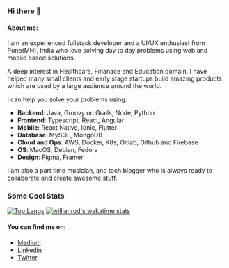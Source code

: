 ### Hi there 👋

#### About me: 
I am an experienced fullstack developer and a UI/UX enthusiast from Pune(MH), India who love solving day to day problems using web and mobile based solutions.

A deep interest in Healthcare, Finanace and Education domain, I have helped many small clients and early stage startups build amazing products which are used by a large audience around the world.

I can help you solve your problems using:
- **Backend**: Java, Groovy on Grails, Node, Python
- **Frontend**: Typescript, React, Angular
- **Mobile**: React Native, Ionic, Flutter
- **Database**: MySQL, MongoDB
- **Cloud and Ops**: AWS, Docker, K8s, Gitlab, Github and Firebase
- **OS**: MacOS, Debian, Fedora
- **Design**: Figma, Framer

I am also a part time musician, and tech blogger who is always ready to collaborate and create awesome stuff.

### Some Cool Stats
[![Top Langs](https://github-readme-stats.vercel.app/api/top-langs/?username=ankit18singh&layout=compact)](https://github.com/ankit18singh/github-readme-stats)
[![willianrod's wakatime stats](https://github-readme-stats.vercel.app/api/wakatime?username=ankit18singh&layout=compact)](https://github.com/ankit18singh/github-readme-stats)

#### You can find me on:
- [Medium](https://medium.com/@aj.ankitsingh)
- [Linkedin](https://www.linkedin.com/in/ankit-kumar-singh-623a8981/)
- [Twitter](https://twitter.com/im_ankitsingh)

